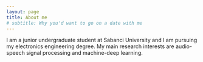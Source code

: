 ```yaml
---
layout: page
title: About me
# subtitle: Why you'd want to go on a date with me
---
```


I am a junior undergraduate student at Sabanci University and I am pursuing my electronics engineering degree. My main research interests are audio-speech signal processing and machine-deep learning. 
